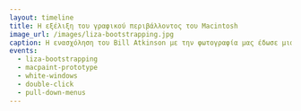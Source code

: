 ```yaml
---
layout: timeline 
title: Η εξέλιξη του γραφικού περιβάλλοντος του Macintosh 
image_url: /images/liza-bootstrapping.jpg
caption: Η ενασχόληση του Bill Atkinson με την φωτογραφία μας έδωσε μια σπάνια και αναλυτική τεκμηρίωση των σταδίων κατασκευής της γραφικής διεπαφής του Macintosh. 
events:
  - liza-bootstrapping
  - macpaint-prototype
  - white-windows
  - double-click
  - pull-down-menus 
---
```

